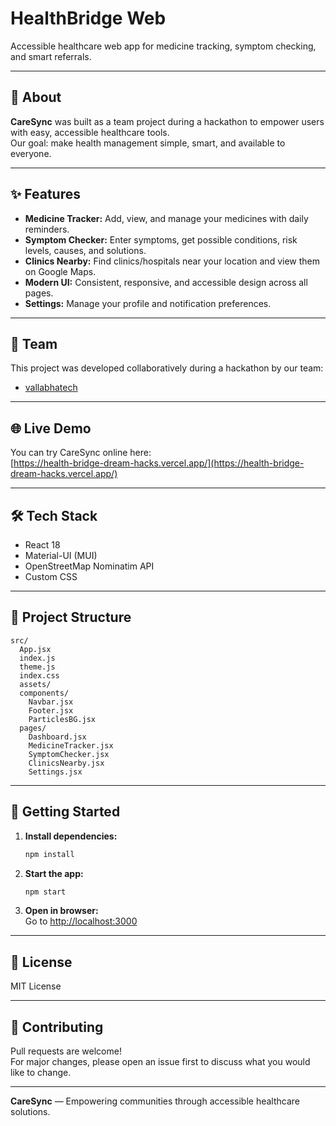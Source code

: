 # HealthBridge Web

Accessible healthcare web app for medicine tracking, symptom checking, and smart referrals.

---

## 🚀 About

**CareSync** was built as a team project during a hackathon to empower users with easy, accessible healthcare tools.  
Our goal: make health management simple, smart, and available to everyone.

---

## ✨ Features

- **Medicine Tracker:** Add, view, and manage your medicines with daily reminders.
- **Symptom Checker:** Enter symptoms, get possible conditions, risk levels, causes, and solutions.
- **Clinics Nearby:** Find clinics/hospitals near your location and view them on Google Maps.
- **Modern UI:** Consistent, responsive, and accessible design across all pages.
- **Settings:** Manage your profile and notification preferences.

---

## 👥 Team

This project was developed collaboratively during a hackathon by our team:

- [vallabhatech](https://github.com/vallabhatech)

---

## 🌐 Live Demo

You can try CareSync online here:  
[https://health-bridge-dream-hacks.vercel.app/](https://health-bridge-dream-hacks.vercel.app/)

---

## 🛠️ Tech Stack

- React 18
- Material-UI (MUI)
- OpenStreetMap Nominatim API
- Custom CSS

---

## 📁 Project Structure

```
src/
  App.jsx
  index.js
  theme.js
  index.css
  assets/
  components/
    Navbar.jsx
    Footer.jsx
    ParticlesBG.jsx
  pages/
    Dashboard.jsx
    MedicineTracker.jsx
    SymptomChecker.jsx
    ClinicsNearby.jsx
    Settings.jsx
```

---

## 🏁 Getting Started

1. **Install dependencies:**
   ```bash
   npm install
   ```
2. **Start the app:**
   ```bash
   npm start
   ```
3. **Open in browser:**  
   Go to [http://localhost:3000](http://localhost:3000)

---

## 📄 License

MIT License

---

## 🤝 Contributing

Pull requests are welcome!  
For major changes, please open an issue first to discuss what you would like to change.

---

**CareSync** — Empowering communities through accessible healthcare solutions.



